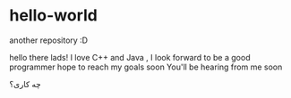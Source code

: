 # hello-world
another repository :D

hello there lads!
I love C++ and Java , I look forward to be a good programmer 
hope to reach my goals soon 
You'll be hearing from me soon 
 
 
 چه کاری؟
